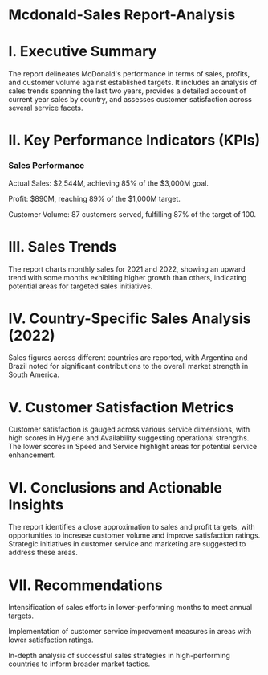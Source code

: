 # Mcdonald-Sales Report-Analysis
# I. Executive Summary

The report delineates McDonald's performance in terms of sales, profits, and customer volume against established targets. It includes an analysis of sales trends spanning the last two years, provides a detailed account of current year sales by country, and assesses customer satisfaction across several service facets.
# II. Key Performance Indicators (KPIs)
### Sales Performance

Actual Sales: $2,544M, achieving 85% of the $3,000M goal.

Profit: $890M, reaching 89% of the $1,000M target.

Customer Volume: 87 customers served, fulfilling 87% of the target of 100.

# III. Sales Trends

The report charts monthly sales for 2021 and 2022, showing an upward trend with some months exhibiting higher growth than others, indicating potential areas for targeted sales initiatives.

# IV. Country-Specific Sales Analysis (2022)

Sales figures across different countries are reported, with Argentina and Brazil noted for significant contributions to the overall market strength in South America.

# V. Customer Satisfaction Metrics

Customer satisfaction is gauged across various service dimensions, with high scores in Hygiene and Availability suggesting operational strengths. The lower scores in Speed and Service highlight areas for potential service enhancement.

# VI. Conclusions and Actionable Insights

The report identifies a close approximation to sales and profit targets, with opportunities to increase customer volume and improve satisfaction ratings. Strategic initiatives in customer service and marketing are suggested to address these areas.

# VII. Recommendations

Intensification of sales efforts in lower-performing months to meet annual targets.

Implementation of customer service improvement measures in areas with lower satisfaction ratings.

In-depth analysis of successful sales strategies in high-performing countries to inform broader market tactics.
